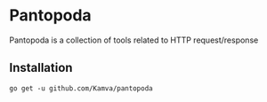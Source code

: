 # Pantopoda

Pantopoda is a collection of tools related to HTTP request/response

## Installation

```
go get -u github.com/Kamva/pantopoda
```
